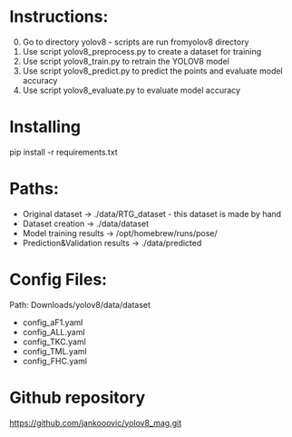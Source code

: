 # Instructions:
0. Go to directory yolov8 - scripts are run fromyolov8 directory
1. Use script yolov8_preprocess.py to create a dataset for training
2. Use script yolov8_train.py to retrain the YOLOV8 model
3. Use script yolov8_predict.py to predict the points and evaluate model accuracy
4. Use script yolov8_evaluate.py to evaluate model accuracy

# Installing
pip install -r requirements.txt


# Paths:
- Original dataset -> ./data/RTG_dataset - this dataset is made by hand
- Dataset creation -> ./data/dataset
- Model training results -> /opt/homebrew/runs/pose/
- Prediction&Validation results -> ./data/predicted

# Config Files:
Path: Downloads/yolov8/data/dataset
- config_aF1.yaml
- config_ALL.yaml
- config_TKC.yaml
- config_TML.yaml
- config_FHC.yaml

# Github repository
https://github.com/jankooovic/yolov8_mag.git